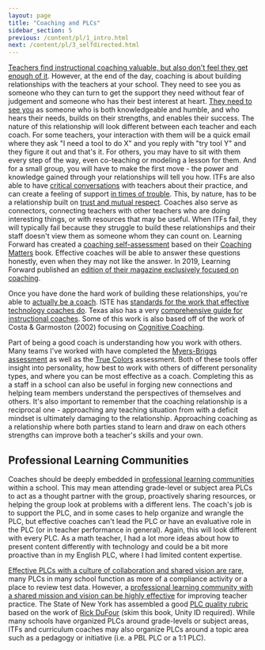 ```yaml
---
layout: page
title: "Coaching and PLCs"
sidebar_section: 5
previous: /content/pl/1_intro.html
next: /content/pl/3_selfdirected.html
---
```

[Teachers find instructional coaching valuable, but also don't feel they get enough of it][1]. However, at the end of the day, coaching is about building relationships with the teachers at your school. They need to see you as someone who they can turn to get the support they need without fear of judgement and someone who has their best interest at heart. [They need to see you][2] as someone who is both knowledgeable and humble, and who hears their needs, builds on their strengths, and enables their success. The nature of this relationship will look different between each teacher and each coach. For some teachers, your interaction with them will be a quick email where they ask "I need a tool to do X" and you reply with "try tool Y" and they figure it out and that's it. For others, you may have to sit with them every step of the way, even co-teaching or modeling a lesson for them. And for a small group, you will have to make the first move - the power and knowledge gained through your relationships will tell you how. ITFs are also able to have [critical conversations][3] with teachers about their practice, and can create a feeling of support [in times of trouble][4]. This, by nature, has to be a relationship built on [trust and mutual respect][5]. Coaches also serve as connectors, connecting teachers with other teachers who are doing interesting things, or with resources that may be useful. When ITFs fail, they will typically fail because they struggle to build these relationships and their staff doesn't view them as someone whom they can count on. Learning Forward has created a [coaching self-assessment][6] based on their [Coaching Matters][7] book. Effective coaches will be able to answer these questions honestly, even when they may not like the answer. In 2019, Learning Forward published an [edition of their magazine exclusively focused on coaching][8].

Once you have done the hard work of building these relationships, you're able to [actually be a coach][9]. ISTE has [standards for the work that effective technology coaches do][10]. Texas also has a very [comprehensive guide for instructional coaches](). Some of this work is also based off of the work of Costa & Garmoston (2002) focusing on [Cognitive Coaching][12]. 

Part of being a good coach is understanding how you work with others. Many teams I've worked with have completed the [Myers-Briggs assessment][13] as well as the [True Colors][14] assessment. Both of these tools offer insight into personality, how best to work with others of different personality types, and where you can be most effective as a coach. Completing this as a staff in a school can also be useful in forging new connections and helping team members understand the perspectives of themselves and others.  It's also important to remember that the coaching relationship is a reciprocal one - approaching any teaching situation from with a deficit mindset is ultimately damaging to the relationship. Approaching coaching as a relationship where both parties stand to learn and draw on each others strengths can improve both a teacher's skills and your own.

## Professional Learning Communities
Coaches should be deeply embedded in [professional learning communities][15] within a school. This may mean attending grade-level or subject area PLCs to act as a thought partner with the group, proactively sharing resources, or helping the group look at problems with a different lens. The coach's job is to support the PLC, and in some cases to help organize and wrangle the PLC, but effective coaches can't lead the PLC or have an evaluative role in the PLC (or in teacher performance in general). Again, this will look different with every PLC. As a math teacher, I had a lot more ideas about how to present content differently with technology and could be a bit more proactive than in my English PLC, where I had limited content expertise.

[Effective PLCs with a culture of collaboration and shared vision are rare][16], many PLCs in many school function as more of a compliance activity or a place to review test data. However, a [professional learning community with a shared mission and vision can be highly effective][17] for improving teacher practice. The State of New York has assembled a good [PLC quality rubric][18] based on the work of [Rick DuFour][19] (skim this book, Unity ID required).  While many schools have organized PLCs around grade-levels or subject areas, ITFs and curriculum coaches may also organize PLCs around a topic area such as a pedagogy or initiative (i.e. a PBL PLC or a 1:1 PLC). 

[1]:	https://www.the74million.org/article/teachers-find-coaching-helpful-but-most-dont-get-enough-of-it-survey-says/
[2]:	https://inservice.ascd.org/seven-qualities-of-an-instructional-coach/
[3]:	https://ncsu.on.worldcat.org/oclc/915346980
[4]:	https://youtu.be/gdp4sPviV74?list=PLq6xHLjpckwdhqQcZG1-oSluEBqZcVKLV
[5]:	https://drive.google.com/file/d/0B4SH0GYTPoI_YVZUakZiR1FmOTA/view?usp=sharing
[6]:	https://learningforward.org/wp-content/uploads/2020/01/killiontoolch3-4.pdf
[7]:	https://learningforward.org/resource/coaching-matters/
[8]:	https://learningforward.org/wp-content/uploads/2019/12/the-learning-professional-december2019.pdf
[9]:	https://www.edelements.com/blog/coaching-for-innovation-10-competencies-to-maximize-the-impact-of-a-coach
[10]:	https://id.iste.org/docs/pdfs/20-14_ISTE_Standards-C_PDF.pdf
[12]:	http://www.ascd.org/ascd-express/vol8/803-costa.aspx
[13]:	https://www.myersbriggs.org/my-mbti-personality-type/mbti-basics/home.htm?bhcp=1
[14]:	https://truecolorsintl.com/the-four-color-personalities/
[15]:	http://www.ascd.org/publications/educational-leadership/may04/vol61/num08/What-Is-a-Professional-Learning-Community%C2%A2.aspx
[16]:	https://www.researchgate.net/profile/Sally_Thomas2/publication/226457350_Professional_Learning_Communities_A_Review_of_the_Literature/links/0c96053456ca0c4356000000.pdf
[17]:	http://www.sedl.org/pubs/change34/4.html
[18]:	http://www.nysed.gov/common/nysed/files/MVCSD%20STLE%20PLC-Continuum%20rubric.pdf
[19]:	https://ebookcentral.proquest.com/lib/ncsu/detail.action?docID=3404884
